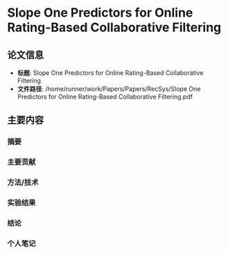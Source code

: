 # Slope One Predictors for Online Rating-Based Collaborative Filtering

## 论文信息
- **标题**: Slope One Predictors for Online Rating-Based Collaborative Filtering
- **文件路径**: /home/runner/work/Papers/Papers/RecSys/Slope One Predictors for Online Rating-Based Collaborative Filtering.pdf

## 主要内容

### 摘要


### 主要贡献


### 方法/技术


### 实验结果


### 结论


### 个人笔记


